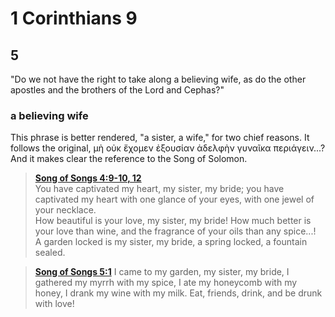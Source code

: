 # 1 Corinthians 9 #

## 5 ##
"Do we not have the right to take along a believing wife, as do the other apostles and the brothers of the Lord and Cephas?"

### a believing wife ###
This phrase is better rendered, "a sister, a wife," for two chief reasons.  It follows the original, μὴ οὐκ ἔχομεν ἐξουσίαν ἀδελφὴν γυναῖκα περιάγειν...?  And it makes clear the reference to the Song of Solomon.

>**[Song of Songs 4:9-10, 12](../Song_of_Solomon/04.md#9)**  
> You have captivated my heart, my sister, my bride; you have captivated my heart with one glance of your eyes, with one jewel of your necklace.  
> How beautiful is your love, my sister, my bride! How much better is your love than wine, and the fragrance of your oils than any spice...!  
> A garden locked is my sister, my bride, a spring locked, a fountain sealed.  

>**[Song of Songs 5:1](../Song_of_Solomon/05.md#1)**
> I came to my garden, my sister, my bride,
> I gathered my myrrh with my spice, I ate my honeycomb with my honey, I drank my wine with my milk.
> Eat, friends, drink, and be drunk with love!

